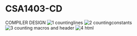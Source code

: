 # CSA1403-CD
COMPILER DESIGN
![1 countinglines](https://github.com/Shruthika1511/CSA1403-CD/assets/112743361/a193d7c0-8331-41f1-bfeb-9cfb4f301240)
![2 countingconstants](https://github.com/Shruthika1511/CSA1403-CD/assets/112743361/9bc3e061-00a2-462d-8486-322be9e30bf7)
![3 counting macros and header](https://github.com/Shruthika1511/CSA1403-CD/assets/112743361/1b4cd920-09aa-4c6e-b6d4-815b45e86211)
![4 html](https://github.com/Shruthika1511/CSA1403-CD/assets/112743361/397293ff-776d-4942-8780-9658467f87af)
